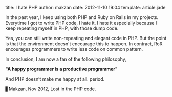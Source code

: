title: I hate PHP
author: makzan
date: 2012-11-10 19:04
template: article.jade

In the past year, I keep using both PHP and Ruby on Rails in my projects. Everytime I got to write PHP code, I hate it. I hate it especially because I keep repeating myself in PHP, with those dump code.

Yes, you can still write non-repeating and elegant code in PHP. But the point is that the environment doesn't encourage this to happen. In contract, RoR encourages programmers to write less code on common pattern.

In conclusion, I am now a fan of the following philosophy, 

__"A happy programmer is a productive programmer"__

And PHP doesn’t make me happy at all. period.

▋Makzan, Nov 2012, Lost in the PHP code.
